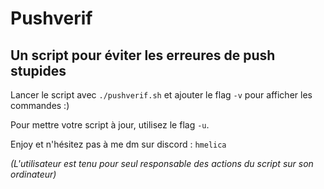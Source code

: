 # Pushverif
## Un script pour éviter les erreures de push stupides
Lancer le script avec `./pushverif.sh` et ajouter le flag `-v` pour afficher les
commandes :)

Pour mettre votre script à jour, utilisez le flag `-u`.

Enjoy et n'hésitez pas à me dm sur discord : `hmelica`

*(L'utilisateur est tenu pour seul responsable des actions du script sur son ordinateur)*
